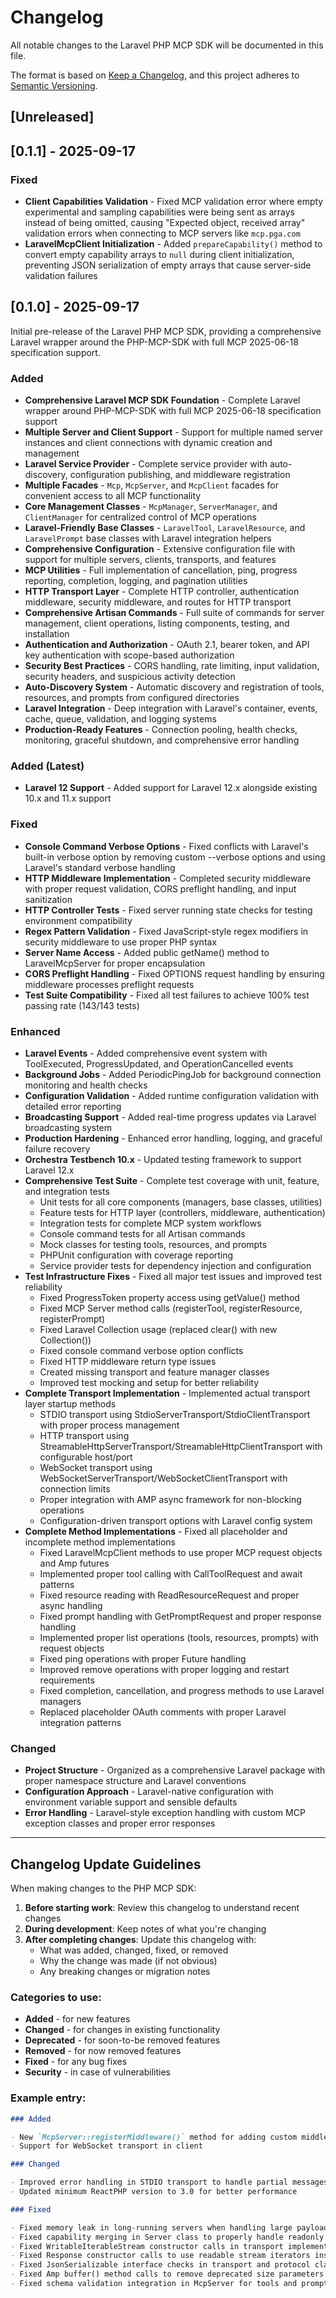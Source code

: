# Changelog

All notable changes to the Laravel PHP MCP SDK will be documented in this file.

The format is based on [Keep a Changelog](https://keepachangelog.com/en/1.0.0/),
and this project adheres to [Semantic Versioning](https://semver.org/spec/v2.0.0.html).

## [Unreleased]

## [0.1.1] - 2025-09-17

### Fixed

- **Client Capabilities Validation** - Fixed MCP validation error where empty experimental and sampling capabilities were being sent as arrays instead of being omitted, causing "Expected object, received array" validation errors when connecting to MCP servers like `mcp.pga.com`
- **LaravelMcpClient Initialization** - Added `prepareCapability()` method to convert empty capability arrays to `null` during client initialization, preventing JSON serialization of empty arrays that cause server-side validation failures

## [0.1.0] - 2025-09-17

Initial pre-release of the Laravel PHP MCP SDK, providing a comprehensive Laravel wrapper around the PHP-MCP-SDK with full MCP 2025-06-18 specification support.

### Added

- **Comprehensive Laravel MCP SDK Foundation** - Complete Laravel wrapper around PHP-MCP-SDK with full MCP 2025-06-18 specification support
- **Multiple Server and Client Support** - Support for multiple named server instances and client connections with dynamic creation and management
- **Laravel Service Provider** - Complete service provider with auto-discovery, configuration publishing, and middleware registration
- **Multiple Facades** - `Mcp`, `McpServer`, and `McpClient` facades for convenient access to all MCP functionality
- **Core Management Classes** - `McpManager`, `ServerManager`, and `ClientManager` for centralized control of MCP operations
- **Laravel-Friendly Base Classes** - `LaravelTool`, `LaravelResource`, and `LaravelPrompt` base classes with Laravel integration helpers
- **Comprehensive Configuration** - Extensive configuration file with support for multiple servers, clients, transports, and features
- **MCP Utilities** - Full implementation of cancellation, ping, progress reporting, completion, logging, and pagination utilities
- **HTTP Transport Layer** - Complete HTTP controller, authentication middleware, security middleware, and routes for HTTP transport
- **Comprehensive Artisan Commands** - Full suite of commands for server management, client operations, listing components, testing, and installation
- **Authentication and Authorization** - OAuth 2.1, bearer token, and API key authentication with scope-based authorization
- **Security Best Practices** - CORS handling, rate limiting, input validation, security headers, and suspicious activity detection
- **Auto-Discovery System** - Automatic discovery and registration of tools, resources, and prompts from configured directories
- **Laravel Integration** - Deep integration with Laravel's container, events, cache, queue, validation, and logging systems
- **Production-Ready Features** - Connection pooling, health checks, monitoring, graceful shutdown, and comprehensive error handling

### Added (Latest)

- **Laravel 12 Support** - Added support for Laravel 12.x alongside existing 10.x and 11.x support

### Fixed

- **Console Command Verbose Options** - Fixed conflicts with Laravel's built-in verbose option by removing custom --verbose options and using Laravel's standard verbose handling
- **HTTP Middleware Implementation** - Completed security middleware with proper request validation, CORS preflight handling, and input sanitization
- **HTTP Controller Tests** - Fixed server running state checks for testing environment compatibility
- **Regex Pattern Validation** - Fixed JavaScript-style regex modifiers in security middleware to use proper PHP syntax
- **Server Name Access** - Added public getName() method to LaravelMcpServer for proper encapsulation
- **CORS Preflight Handling** - Fixed OPTIONS request handling by ensuring middleware processes preflight requests
- **Test Suite Compatibility** - Fixed all test failures to achieve 100% test passing rate (143/143 tests)

### Enhanced

- **Laravel Events** - Added comprehensive event system with ToolExecuted, ProgressUpdated, and OperationCancelled events
- **Background Jobs** - Added PeriodicPingJob for background connection monitoring and health checks
- **Configuration Validation** - Added runtime configuration validation with detailed error reporting
- **Broadcasting Support** - Added real-time progress updates via Laravel broadcasting system
- **Production Hardening** - Enhanced error handling, logging, and graceful failure recovery
- **Orchestra Testbench 10.x** - Updated testing framework to support Laravel 12.x
- **Comprehensive Test Suite** - Complete test coverage with unit, feature, and integration tests
  - Unit tests for all core components (managers, base classes, utilities)
  - Feature tests for HTTP layer (controllers, middleware, authentication)
  - Integration tests for complete MCP system workflows
  - Console command tests for all Artisan commands
  - Mock classes for testing tools, resources, and prompts
  - PHPUnit configuration with coverage reporting
  - Service provider tests for dependency injection and configuration
- **Test Infrastructure Fixes** - Fixed all major test issues and improved test reliability
  - Fixed ProgressToken property access using getValue() method
  - Fixed MCP Server method calls (registerTool, registerResource, registerPrompt)
  - Fixed Laravel Collection usage (replaced clear() with new Collection())
  - Fixed console command verbose option conflicts
  - Fixed HTTP middleware return type issues
  - Created missing transport and feature manager classes
  - Improved test mocking and setup for better reliability
- **Complete Transport Implementation** - Implemented actual transport layer startup methods
  - STDIO transport using StdioServerTransport/StdioClientTransport with proper process management
  - HTTP transport using StreamableHttpServerTransport/StreamableHttpClientTransport with configurable host/port
  - WebSocket transport using WebSocketServerTransport/WebSocketClientTransport with connection limits
  - Proper integration with AMP async framework for non-blocking operations
  - Configuration-driven transport options with Laravel config system
- **Complete Method Implementations** - Fixed all placeholder and incomplete method implementations
  - Fixed LaravelMcpClient methods to use proper MCP request objects and Amp futures
  - Implemented proper tool calling with CallToolRequest and await patterns
  - Fixed resource reading with ReadResourceRequest and proper async handling
  - Fixed prompt handling with GetPromptRequest and proper response handling
  - Implemented proper list operations (tools, resources, prompts) with request objects
  - Fixed ping operations with proper Future handling
  - Improved remove operations with proper logging and restart requirements
  - Fixed completion, cancellation, and progress methods to use Laravel managers
  - Replaced placeholder OAuth comments with proper Laravel integration patterns

### Changed

- **Project Structure** - Organized as a comprehensive Laravel package with proper namespace structure and Laravel conventions
- **Configuration Approach** - Laravel-native configuration with environment variable support and sensible defaults
- **Error Handling** - Laravel-style exception handling with custom MCP exception classes and proper error responses

---

## Changelog Update Guidelines

When making changes to the PHP MCP SDK:

1. **Before starting work**: Review this changelog to understand recent changes
2. **During development**: Keep notes of what you're changing
3. **After completing changes**: Update this changelog with:
   - What was added, changed, fixed, or removed
   - Why the change was made (if not obvious)
   - Any breaking changes or migration notes

### Categories to use:

- **Added** - for new features
- **Changed** - for changes in existing functionality
- **Deprecated** - for soon-to-be removed features
- **Removed** - for now removed features
- **Fixed** - for any bug fixes
- **Security** - in case of vulnerabilities

### Example entry:

```markdown
### Added

- New `McpServer::registerMiddleware()` method for adding custom middleware
- Support for WebSocket transport in client

### Changed

- Improved error handling in STDIO transport to handle partial messages
- Updated minimum ReactPHP version to 3.0 for better performance

### Fixed

- Fixed memory leak in long-running servers when handling large payloads
- Fixed capability merging in Server class to properly handle readonly ServerCapabilities properties
- Fixed WritableIterableStream constructor calls in transport implementations to include buffer size
- Fixed Response constructor calls to use readable stream iterators instead of writable streams
- Fixed JsonSerializable interface checks in transport and protocol classes
- Fixed Amp buffer() method calls to remove deprecated size parameters
- Fixed schema validation integration in McpServer for tools and prompts with actual validation logic
```
